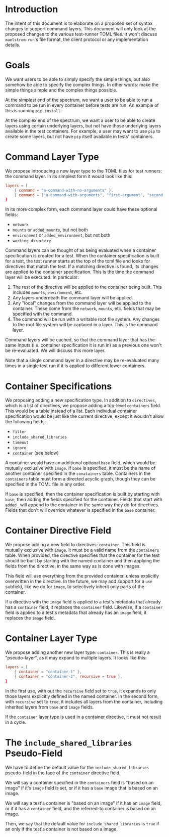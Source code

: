 # Introduction

The intent of this document is to elaborate on a proposed set of syntax changes to
support command layers. This document will only look at the proposed changes to
the various test-runner TOML files. It won't discuss `maelstrom-run`'s file
format, the client protocol or any implementation details.

# Goals

We want users to be able to simply specify the simple things, but also somehow
be able to specify the complex things. In other words: make the simple things
simple and the complex things possible.

At the simplest end of the spectrum, we want a user to be able to run a command
to be run in every container before tests are run. An example of this is
running `pip install`.

At the complex end of the spectrum, we want a user to be able to create layers
using certain underlying layers, but not have those underlying layers available
in the test containers. For example, a user may want to use `pip` to create
some layers, but not have `pip` itself available in tests' containers.

# Command Layer Type

We propose introducing a new layer type to the TOML files for test runners: the
command layer. In its simplest form it would look like this:
```toml
layers = [
    { command = "a-command-with-no-arguments" },
    { command = ["a-command-with-arguments", "first-argument", "second argument"]},
}
```

In its more complex form, each command layer could have these optional fields:
  - `network`
  - `mounts` or `added_mounts`, but not both
  - `environment` or `added_environment`, but not both
  - `working_directory`

Command layers can be thought of as being evaluated when a container
specification is created for a test. When the container specification is built
for a test, the test runner starts at the top of the toml file and looks for
directives that match the test. If a matching directive is found, its changes
are applied to the container specification. This is the time the command layer
will be executed. In particular:

  1. The rest of the directive will be applied to the container being built.
     This includes `mounts`, `environment`, etc.
  2. Any layers underneath the command layer will be applied.
  3. Any "local" changes from the command layer will be applied to the
     container. These come from the `network`, `mounts`, etc. fields that may
     be specified with the command.
  4. The command will be run with a writable root file system. Any changes to
     the root file system will be captured in a layer. This is the command layer.

Command layers will be cached, so that the command layer that has the same
inputs (i.e. container specification it is run in) as a previous one won't be
re-evaluated. We will discuss this more layer.

Note that a single command layer in a directive may be re-evaluated many times
in a single test run if it is applied to different lower containers.

# Container Specifications

We proposing adding a new specification type. In addition to `directives`,
which is a list of directives, we propose adding a top-level `containers`
field. This would be a table instead of a list. Each individual container
specification would be just like the current directive, except it wouldn't
allow the following fields:
  - `filter`
  - `include_shared_libraries`
  - `timeout`
  - `ignore`
  - `container` (see below)

A container would have an additional optional `base` field, which would be
mutually exclusive with `image`. If `base` is specified, it must be the name of
another container specified in the `conatainers` table. Containers in the
`containers` table must form a directed acyclic graph, though they can be
specified in the TOML file in any order.

If `base` is specified, then the container specification is built by starting
with `base`, then adding the fields specified for the container. Fields that
start with `added_` will append to the container in the same way they do for
directives. Fields that don't will override whatever is specified in the `base`
container.

# Container Directive Field

We propose adding a new field to directives: `container`. This field is
mutually exclusive with `image`. It must be a valid name from the `containers`
table. When provided, the directive specifies that the container for the test
should be built by starting with the named container and then applying the
fields from the directive, in the same way as is done with images.

This field will use everything from the provided container, unless explicitly
overwritten in the directive. In the future, we may add support for a `use`
subfield, like we do for `image`, to selectively inherit only parts of the
container.

If a directive with the `image` field is applied to a test's metadata that
already has a `container` field, it replaces the `container` field. Likewise,
if a `container` field is applied to a test's metadata fhat already has an
`image` field, it replaces the `image` field.

# Container Layer Type

We propose adding another new layer type: `container`. This is really a
"pseudo-layer", as it may expand to multiple layers. It looks like this:
```toml
layers = [
    { container = "container-1" },
    { container = "container-2", recursive = true },
}
```

In the first use, with out the `recursive` field set to `true`, it expands to
only those layers explicitly defined in the named container. In the second
form, with `recursive` set to `true`, it includes all layers from the
container, including inherited layers from `base` and `image` fields.

If the `container` layer type is used in a container directive, it must not
result in a cycle.

# The `include_shared_libraries` Pseudo-Field

We have to define the default value for the `include_shared_libraries`
pseudo-field in the face of the `container` directive field.

We will say a container specified in the `containers` field is "based on an
image" if it's `image` field is set, or if it has a `base` image that is based
on an image.

We will say a test's container is "based on an image" if it has an `image`
field, or if it has a `container` field, and the referred-to container is based
on an image.

Then, we say that the default value for `include_shared_libraries` is `true` if
an only if the test's container is not based on a image.
